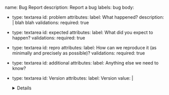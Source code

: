 name: Bug Report
description: Report a bug
labels: bug
body:
  - type: textarea
    id: problem
    attributes:
      label: What happened?
      description: |
        blah blah
    validations:
      required: true

  - type: textarea
    id: expected
    attributes:
      label: What did you expect to happen?
    validations:
      required: true

  - type: textarea
    id: repro
    attributes:
      label: How can we reproduce it (as minimally and precisely as possible)?
    validations:
      required: true

  - type: textarea
    id: additional
    attributes:
      label: Anything else we need to know?

  - type: textarea
    id: Version
    attributes:
      label: Version
      value: |
        <details>

        ```console
        $ gulp build
        # paste output here
        ```

        </details>
    validations:
      required: true